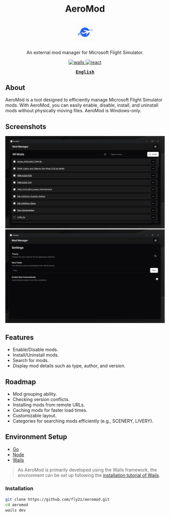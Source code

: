 <h1 align='center'>AeroMod</h1>

<p align="center">
   <img src="./build/appicon.png" width="15%"/><br/>
</p>

<p align="center">
An external mod manager for Microsoft Flight Simulator.
</p>

<p align="center">
  <a href="https://wails.io/">
    <img alt="wails" src="https://img.shields.io/badge/backend-wails-C23C36"/>
  </a>
  <a href="https://react.dev/">
    <img alt="react" src="https://img.shields.io/badge/frontend-react-36789A"/>
  </a>
</p>

<div align="center">
<strong>
<samp>

[English](README.md)

</samp>
</strong>
</div>

## About

AeroMod is a tool designed to efficiently manage Microsoft Flight Simulator mods. With AeroMod, you can easily enable, disable, install, and uninstall mods without physically moving files. AeroMod is Windows-only.

## Screenshots

![](./.github/screenshot-01.png)
![](./.github/screenshot-02.png)

## Features

- Enable/Disable mods.
- Install/Uninstall mods.
- Search for mods.
- Display mod details such as type, author, and version.

## Roadmap

- Mod grouping ability.
- Checking version conflicts.
- Installing mods from remote URLs.
- Caching mods for faster load times.
- Customizable layout.
- Categories for searching mods efficiently (e.g., SCENERY, LIVERY).

## Environment Setup

- [Go](https://go.dev/doc/install)
- [Node](https://nodejs.org/en/learn/getting-started/how-to-install-nodejs)
- [Wails](https://wails.io/docs/next/gettingstarted/installation)

> As AeroMod is primarily developed using the Wails framework, the environment can be set up following the [installation tutorial of Wails](https://wails.io/docs/gettingstarted/installation).

### Installation

```bash
git clone https://github.com/fly2z/aeromod.git
cd aeromod
wails dev
```
